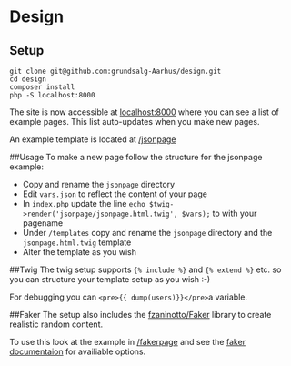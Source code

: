 # Design

## Setup

```
git clone git@github.com:grundsalg-Aarhus/design.git
cd design
composer install
php -S localhost:8000
```
The site is now accessible at [localhost:8000](http://localhost:8000) where you can see a list of example pages. This list auto-updates when you make new pages.

An example template is located at [/jsonpage](http://localhost:8000/jsonpage)

##Usage
To make a new page follow the structure for the jsonpage example:

* Copy and rename the `jsonpage` directory
* Edit `vars.json` to reflect the content of your page
* In `index.php` update the line `echo $twig->render('jsonpage/jsonpage.html.twig', $vars);` to with your pagename
* Under `/templates` copy and rename the `jsonpage` directory and the `jsonpage.html.twig` template
* Alter the template as you wish

##Twig
The twig setup supports `{% include %}` and `{% extend %}` etc. so you can structure your template setup as you wish :-)

For debugging you can `<pre>{{ dump(users)}}</pre>`a variable.

##Faker
The setup also includes the [fzaninotto/Faker](https://github.com/fzaninotto/Faker) library to create realistic random content.

To use this look at the example in [/fakerpage](http://localhost:8000/fakerpage) and see the [faker documentaion](https://github.com/fzaninotto/Faker#basic-usage) for availiable options.
